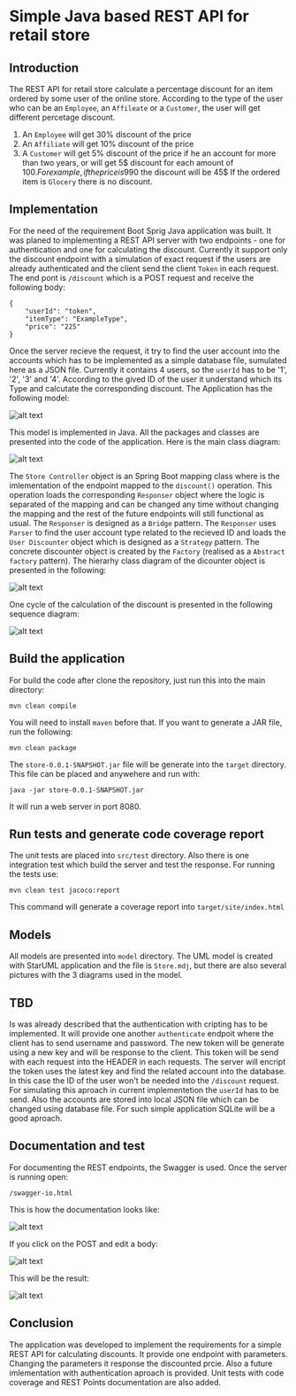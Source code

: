 # Simple Java based REST API for retail store 

## Introduction

The REST API for retail store calculate a percentage discount for an item ordered by some user of the online store. According to the type of the user who can be an `Employee`, an `Affileate` or a `Customer`, the user will get different percetage discount.
1. An `Employee` will get 30% discount of the price
2. An `Affiliate` will get 10% discount of the price
3. A `Customer` will get 5% discount of the price if he an account for more than two years, or will get 5$ discount for each amount of 100$. For example, if the price is 990$ the discount will be 45$
If the ordered item is `Glocery` there is no discount.

## Implementation

For the need of the requirement Boot Sprig Java application was built. It was planed to implementing a REST API server with two endpoints - one for authentication and one for calculating the discount. Currently it support only the discount endpoint with a simulation of exact request if the users are already authenticated and the client send the client `Token` in each request.
The end pont is `/discount` which is a POST request and receive the following body:

```
{
    "userId": "token",
    "itemType": "ExampleType",
    "price": "225"
}
```

Once the server recieve the request, it try to find the user account into the accounts which has to be implemented as a simple database file, sumulated here as a JSON file. Currently it contains 4 users, so the `userId` has to be '1', '2', '3' and '4'. According to the gived ID of the user it understand which its Type and calcutate the corresponding discount.
The Application has the following model:

![alt text](https://github.com/ivaylovantulev/store/blob/master/model/Model.jpg)

This model is implemented in Java. All the packages and classes are presented into the code of the application.
Here is the main class diagram:

![alt text](https://github.com/ivaylovantulev/store/blob/master/model/Main%20Class%20Diagram.jpg)

The `Store Controller` object is an Spring Boot mapping class where is the imlementation of the endpoint mapped to the `discount()` operation.
This operation loads the corresponding `Responser` object where the logic is separated of the mapping and can be changed any time without changing the mapping and the rest of the future endpoints will still functional as usual. The `Responser` is designed as a `Bridge` pattern.
The `Responser` uses `Parser` to find the user account type related to the recieved ID and loads the `User Discounter` object which is designed as a `Strategy` pattern. The concrete discounter object is created by the `Factory` (realised as a `Abstract factory` pattern). The hierarhy class diagram of the dicounter object is presented in the following:

![alt text](https://github.com/ivaylovantulev/store/blob/master/model/Discounters%20Class%20Diagram.jpg)

One cycle of the calculation of the discount is presented in the following sequence diagram:

![alt text](https://github.com/ivaylovantulev/store/blob/master/model/Sequence%20Diagram.jpg)


## Build the application

For build the code after clone the repository, just run this into the main directory:

```
mvn clean compile
```

You will need to install `maven` before that. If you want to generate a JAR file, run the following:

```
mvn clean package
```

The `store-0.0.1-SNAPSHOT.jar` file will be generate into the `target` directory. This file can be placed and anywehere and run with:

```
java -jar store-0.0.1-SNAPSHOT.jar
```

It will run a web server in port 8080.

## Run tests and generate code coverage report

The unit tests are placed into `src/test` directory. Also there is one integration test which build the server and test the response.
For running the tests use:

```
mvn clean test jacoco:report
```

This command will generate a coverage report into `target/site/index.html`

## Models

All models are presented into `model` directory. The UML model is created with StarUML application and the file is `Store.mdj`, but there are also several pictures with the 3 diagrams used in the model.

## TBD

Is was already described that the authentication with cripting has to be implemented. It will provide one another `authenticate` endpoit where the client has to send username and password. The new token will be generate using a new key and will be response to the client. This token will be send with each request into the HEADER in each requests. The server will encript the token uses the latest key and find the related account into the database. In this case the ID of the user won't be needed into the `/discount` request.
For simulating this aproach in current implementetion the `userId` has to be send. Also the accounts are stored into local JSON file which can be changed using database file. For such simple application SQLite will be a good aproach.

## Documentation and test

For documenting the REST endpoints, the Swagger is used. Once the server is running open:

```
/swagger-io.html
```

This is how the documentation looks like:

![alt text](https://github.com/ivaylovantulev/store/blob/master/swagger/Swagger-main.png)

If you click on the POST and edit a body:

![alt text](https://github.com/ivaylovantulev/store/blob/master/swagger/Test.png)

This will be the result:

![alt text](https://github.com/ivaylovantulev/store/blob/master/swagger/result.png)

## Conclusion

The application was developed to implement the requirements for a simple REST API for calculating discounts. It provide one endpoint with parameters. Changing the parameters it response the discounted prcie. Also a future imlementation with authentication aproach is provided. Unit tests with code coverage and REST Points documentation are also added.
